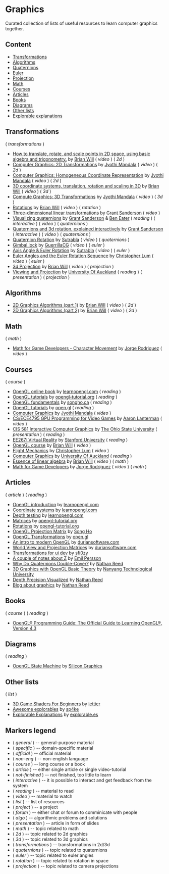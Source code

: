 # Graphics

Curated collection of lists of useful resources to learn computer graphics together.

## Content

- [Transformations](#transformations)
- [Algorithms](#algorithms)
- [Quaternions](#quaternions)
- [Euler](#euler)
- [Projection](#projection)
- [Math](#math)
- [Courses](#courses)
- [Articles](#articles)
- [Books](#books)
- [Diagrams](#diagrams)
- [Other lists](#other-lists)
- [Explorable explanations](#explorable-explanations)

## Transformations

( _transformations_ )

- [How to translate, rotate, and scale points in 2D space, using basic algebra and trigonometry.](https://www.youtube.com/watch?v=SLWCc-mcd-I) by [Brian Will](https://www.youtube.com/channel/UCseUQK4kC3x2x543nHtGpzw) ( _video_ ) ( _2d_ )
- [Computer Graphics: 2D Transformations](https://youtu.be/pZIFBV2Hcxo) by [Jyothi Mandala](https://www.youtube.com/channel/UCDDxkAZS-3MbZyn6DqyED1g) ( _video_ ) ( _2d_ )
- [Computer Graphics: Homogeneous Coordinate Representation](https://youtu.be/mq2S1SzAD1s?list=PLE67F-VQUgLgws92d9gmP-AhBN_KQRGDW) by [Jyothi Mandala](https://www.youtube.com/channel/UCDDxkAZS-3MbZyn6DqyED1g) ( _video_ ) ( _2d_ )
- [3D coordinate systems, translation, rotation and scaling in 3D](https://www.youtube.com/watch?v=rTN4nawkrZs) by [Brian Will](https://www.youtube.com/channel/UCseUQK4kC3x2x543nHtGpzw) ( _video_ ) ( _3d_ )
- [Compute Graphics: 3D Transformations](https://youtu.be/1GmVN2zIAJQ?list=PLE67F-VQUgLgws92d9gmP-AhBN_KQRGDW) by [Jyothi Mandala](https://www.youtube.com/channel/UCDDxkAZS-3MbZyn6DqyED1g) ( _video_ ) ( _3d_ )
- [Rotations](https://youtu.be/x8-WOQYlaAs?list=PLIbUZ3URbL0F8p5TUxBChxqpqEJY8yRJo) by [Brian Will](https://www.youtube.com/channel/UCseUQK4kC3x2x543nHtGpzw) ( _video_ ) ( _rotation_ )
- [Three-dimensional linear transformations](https://youtu.be/rHLEWRxRGiM) by [Grant Sanderson](https://www.youtube.com/c/3blue1brown) ( _video_ )
- [Visualizing quaternions](https://eater.net/quaternions) by [Grant Sanderson](https://www.youtube.com/c/3blue1brown) & [Ben Eater](https://eater.net/) ( _reading_ ) ( _interactive_ ) ( _video_ ) ( _quaternions_ )
- [Quaternions and 3d rotation, explained interactively](https://youtu.be/zjMuIxRvygQ) by [Grant Sanderson](https://www.youtube.com/c/3blue1brown) ( _interactive_ ) ( _video_ ) ( _quaternions_ )
- [Quaternion Rotation](https://youtu.be/4mXL751ko0w) by [Sutrabla](https://www.youtube.com/user/Sutrabla/) ( _video_ ) ( _quaternions_ )
- [Gimbal lock](https://youtu.be/zc8b2Jo7mno) by [GuerrillaCG](https://www.youtube.com/user/GuerrillaCG) ( _video_ ) ( _euler_ )
- [Axis Angle & Euler Rotation](https://youtu.be/syQnn_xuB8U) by [Sutrabla](https://www.youtube.com/user/Sutrabla/) ( _video_ ) ( _euler_ )
- [Euler Angles and the Euler Rotation Sequence](https://youtu.be/GJBc6z6p0KQ) by [Christopher Lum](https://www.youtube.com/channel/UCPUuVY7w8brL0r__P8UBgyQ) ( _video_ ) ( _euler_ )
- [3d Projection](https://youtu.be/EUtbZ0egZDQ) by [Brian Will](https://www.youtube.com/channel/UCseUQK4kC3x2x543nHtGpzw) ( _video_ ) ( _projection_ )
- [Viewing and Projection](https://www.cs.auckland.ac.nz/courses/compsci372s1c/yenLectures/ViewingAndProjection4up.pdf) by [University Of Auckland](www.cs.auckland.ac.nz) ( _reading_ ) ( _presentation_ ) ( _projection_ )

## Algorithms

- [2D Graphics Algorithms (part 1)](https://youtu.be/bfvmPa9eWew) by [Brian Will](https://www.youtube.com/channel/UCseUQK4kC3x2x543nHtGpzw) ( _video_ ) ( _2d_ )
- [2D Graphics Algorithms (part 2)](https://youtu.be/IDFB5CDpLDE) by [Brian Will](https://www.youtube.com/channel/UCseUQK4kC3x2x543nHtGpzw) ( _video_ ) ( _2d_ )

## Math

( _math_ )

- [Math for Game Developers - Character Movement](https://www.youtube.com/watch?v=sKCF8A3XGxQ&list=PLW3Zl3wyJwWOpdhYedlD-yCB7WQoHf-My) by [Jorge Rodriguez](https://www.youtube.com/channel/UCEhBM2x5MG9-e_JSOzU068w) ( _video_ )

## Courses

( _course_ )

- [OpenGL online book](https://learnopengl.com) by [learnopengl.com](https://learnopengl.com) ( _reading_ )
- [OpenGL tutorials](http://www.opengl-tutorial.org/) by [opengl-tutorial.org](http://www.opengl-tutorial.org/) ( _reading_ )
- [OpenGL fundamentals](http://www.songho.ca/opengl/) by [songho.ca](http://www.songho.ca) ( _reading_ )
- [OpenGL tutorials](https://open.gl/) by [open.gl](https://open.gl/) ( _reading_ )
- [Computer Graphics](https://www.youtube.com/playlist?list=PLE67F-VQUgLgws92d9gmP-AhBN_KQRGDW) by [Jyothi Mandala](https://www.youtube.com/channel/UCDDxkAZS-3MbZyn6DqyED1g) ( _video_ )
- [CS/ECE4795 GPU Programming for Video Games](https://www.youtube.com/playlist?list=PLOunECWxELQQwayE8e3WjKPJsTGKknJ8w) by [Aaron Lanterman](https://www.youtube.com/c/Lantertronics) ( _video_ )
- [CIS 581 Interactive Computer Graphics](https://web.cse.ohio-state.edu/~shen.94/581/Site/Slides.html) by [The Ohio State University](https://www.osu.edu/) ( _presentation_ ) ( _reading_ )
- [EE267: Virtual Reality](https://stanford.edu/class/ee267/lectures/) by [Stanford University](https://www.stanford.edu/) ( _reading_ )
- [OpenGL course](https://www.youtube.com/playlist?list=PLIbUZ3URbL0ESKHrvzXuHjrcLi7gxhBby) by [Brian Will](https://www.youtube.com/channel/UCseUQK4kC3x2x543nHtGpzw) ( _video_ )
- [Flight Mechanics](https://www.youtube.com/playlist?list=PLxdnSsBqCrrEx3A6W94sQGClk6Q4YCg-h) by [Christopher Lum](https://www.youtube.com/c/ChristopherLum) ( _video_ )
- [Computer Graphics](https://www.cs.auckland.ac.nz/courses/compsci372s1c/yenLectures/) by [University Of Auckland](https://www.cs.auckland.ac.nz) ( _reading_ )
- [Essence of linear algebra](https://www.youtube.com/playlist?list=PLZHQObOWTQDPD3MizzM2xVFitgF8hE_ab) by [Brian Will](https://www.youtube.com/channel/UCseUQK4kC3x2x543nHtGpzw) ( _video_ ) ( _math_ )
- [Math for Game Developers](https://www.youtube.com/playlist?list=PLW3Zl3wyJwWOpdhYedlD-yCB7WQoHf-My) by [Jorge Rodriguez](https://www.youtube.com/channel/UCEhBM2x5MG9-e_JSOzU068w) ( _video_ ) ( _math_ )

## Articles

( _article_ ) ( _reading_ )

- [OpenGL introduction](https://learnopengl.com/Introduction) by [learnopengl.com](https://learnopengl.com)
- [Coordinate systems](https://learnopengl.com/Getting-started/Coordinate-Systems) by [learnopengl.com](https://learnopengl.com)
- [Depth testing](https://learnopengl.com/Advanced-OpenGL/Depth-testing) by [learnopengl.com](https://learnopengl.com)
- [Matrices](http://www.opengl-tutorial.org/beginners-tutorials/tutorial-3-matrices) by [opengl-tutorial.org](https://opengl-tutorial.org)
- [Rotations](http://www.opengl-tutorial.org/intermediate-tutorials/tutorial-17-quaternions) by [opengl-tutorial.org](https://opengl-tutorial.org)
- [OpenGL Projection Matrix](http://www.songho.ca/opengl/gl_projectionmatrix.html) by [Song Ho](http://www.songho.ca/)
- [OpenGL Transformations](https://open.gl/transformations) by [open.gl](https://open.gl/)
- [An intro to modern OpenGL](https://duriansoftware.com/joe/an-intro-to-modern-opengl.-table-of-contents) by [duriansoftware.com](https://duriansoftware.com/)
- [World,View and Projection Matrices](https://duriansoftware.com/joe/an-intro-to-modern-opengl.-chapter-3:-3d-transformation-and-projection) by [duriansoftware.com](https://duriansoftware.com/)
- [Transformations for ui dev](https://habr.com/ru/post/520078) by [sfi0zy](https://habr.com/ru/users/sfi0zy/)
- [A couple of notes about Z](http://www.humus.name/index.php?ID=255) by [Emil Persson](http://www.humus.name/)
- [Why Do Quaternions Double-Cover?](https://www.reedbeta.com/blog/why-quaternions-double-cover) by [Nathan Reed](https://www.reedbeta.com/)
- [3D Graphics with OpenGL Basic Theory](http://web.archive.org/web/20201113214817/https://www.ntu.edu.sg/home/ehchua/programming/opengl/CG_BasicsTheory.html) by [Nanyang Technological University](www.ntu.edu.sg)
- [Depth Precision Visualized](https://developer.nvidia.com/content/depth-precision-visualized) by [Nathan Reed](https://www.reedbeta.com/)
- [Blog about graphics](https://www.reedbeta.com/blog/category/graphics/) by [Nathan Reed](https://www.reedbeta.com/)

## Books

( _course_ ) ( _reading_ )

- [OpenGL® Programming Guide: The Official Guide to Learning OpenGL®, Version 4.3](https://www.cs.utexas.edu/users/fussell/courses/cs354/handouts/Addison.Wesley.OpenGL.Programming.Guide.8th.Edition.Mar.2013.ISBN.0321773039.pdf)

## Diagrams

( _reading_ )

- [OpenGL State Machine](https://www.lri.fr/~mbl/ENS/IG2/docs/opengl-stm.pdf) by [Silicon Graphics](https://en.wikipedia.org/wiki/Silicon_Graphics)

## Other lists

( _list_ )

- [3D Game Shaders For Beginners](https://github.com/lettier/3d-game-shaders-for-beginners) by [lettier](https://github.com/lettier)
- [Awesome explorables](https://github.com/sp4ke/awesome-explorables) by [sp4ke](https://github.com/sp4ke)
- [Explorable Explanations](https://explorabl.es/) by [explorable.es](https://explorabl.es/)

## Markers legend

- ( _general_ ) -- general-purpose material
- ( _specific_ ) -- domain-specific material
- ( _official_ ) -- official material
- ( _non-eng_ ) -- non-english language
- ( _course_ ) -- long course or a book
- ( _article_ ) -- either single article or single video-tutorial
- ( _not-finished_ ) -- not finished, too little to learn
- ( _interactive_ ) -- it is possible to interact and get feedback from the system
- ( _reading_ ) -- material to read
- ( _video_ ) -- material to watch
- ( _list_ ) -- list of resources
- ( _project_ ) -- a project
- ( _forum_ ) -- either chat or forum to comminicate with people
- ( _algo_ ) -- algorithmic problems and solutions
- ( _presentation_ ) -- article in form of slides
- ( _math_ ) -- topic related to math
- ( _2d_ ) -- topic related to 2d graphics
- ( _3d_ ) -- topic related to 3d graphics
- ( _transformations_ ) -- transformations in 2d/3d
- ( _quaternions_ ) -- topic related to quaternions
- ( _euler_ ) -- topic related to euler angles
- ( _rotation_ ) -- topic related to rotation in space
- ( _projection_ ) -- topic related to camera projections

